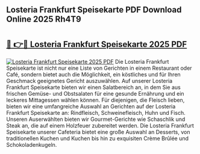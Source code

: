 ## Losteria Frankfurt Speisekarte PDF Download Online 2025 Rh4T9

# <h2><a href="http://gcdusfx.nevu.top/?p=Losteria+Frankfurt+Speisekarte">🔗 👉🔴 Losteria Frankfurt Speisekarte 2025 PDF</a></h2>

[![Losteria Frankfurt Speisekarte 2025 PDF](https://i.imgur.com/dBaPXMq.png)](http://gcdusfx.nevu.top/?p=Losteria+Frankfurt+Speisekarte)
Die Losteria Frankfurt Speisekarte ist nicht nur eine Liste von Gerichten in einem Restaurant oder Café, sondern bietet auch die Möglichkeit, ein köstliches und für Ihren Geschmack geeignetes Gericht auszuwählen. Auf unserer Losteria Frankfurt Speisekarte bieten wir einen Salatbereich an, in dem Sie aus frischen Gemüse- und Obstsalaten für eine gesunde Ernährung und ein leckeres Mittagessen wählen können. Für diejenigen, die Fleisch lieben, bieten wir eine umfangreiche Auswahl an Gerichten auf der Losteria Frankfurt Speisekarte an: Rindfleisch, Schweinefleisch, Huhn und Fisch. Unseren Auserwählten bieten wir Gourmet-Gerichte wie Schaschlik und Steak an, die auf einem Holzfeuer zubereitet werden. Die Losteria Frankfurt Speisekarte unserer Cafeteria bietet eine große Auswahl an Desserts, von traditionellen Kuchen und Kuchen bis hin zu exquisiten Crème Brûlée und Schokoladenkugeln.
